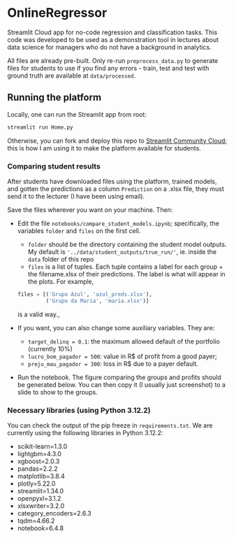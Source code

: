 # OnlineRegressor
Streamlit Cloud app for no-code regression and classification tasks.
This code was developed to be used as a demonstration tool in lectures about data science for managers who do not have a background in analytics.

All files are already pre-built. Only re-run `preprocess_data.py` to generate files for students to use if you find any errors - train, test and test with ground truth are available at `data/processed`.

## Running the platform

Locally, one can run the Streamlit app from root: 
```bash
streamlit run Home.py
```

Otherwise, you can fork and deploy this repo to [Streamlit Community Cloud](https://streamlit.io/cloud); this is how I am using it to make the platform available for students.

### Comparing student results

After students have downloaded files using the platform, trained models, and gotten the predictions as a column `Prediction` on a .xlsx file, they must send it to the lecturer (I have been using email). 

Save the files wherever you want on your machine. Then:
* Edit the file `notebooks/compare_student_models.ipynb`; specifically, the variables `folder` and `files` on the first cell.
    * `folder` should be the directory containing the student model outputs. My default is `'../data/student_outputs/true_run/'`, ie. inside the `data` folder of this repo
    * `files` is a list of tuples. Each tuple contains a label for each group + the filename.xlsx of their predictions. The label is what will appear in the plots. For example,

    ```python
    files = [('Grupo Azul', 'azul_preds.xlsx'), 
             ('Grupo da Maria', 'maria.xlsx')]
    ```

    is a valid way.,
* If you want, you can also change some auxiliary variables. They are:
    * `target_delinq = 0.1`: the maximum allowed default of the portfolio (currently 10%)
    * `lucro_bom_pagador = 500`: value in R$ of profit from a good payer;
    * `preju_mau_pagador = 300`: loss in R$ due to a payer default.

* Run the notebook. The figure comparing the groups and profits should be generated below. You can then copy it (I usually just screenshot) to a slide to show to the groups.


### Necessary libraries (using Python 3.12.2)

You can check the output of the pip freeze in `requirements.txt`. We are currently using the following libraries in Python 3.12.2:

* scikit-learn=1.3.0
* lightgbm=4.3.0
* xgboost=2.0.3
* pandas=2.2.2
* matplotlib=3.8.4
* plotly=5.22.0
* streamlit=1.34.0
* openpyxl=3.1.2
* xlsxwriter=3.2.0
* category_encoders=2.6.3
* tqdm=4.66.2
* notebook=6.4.8